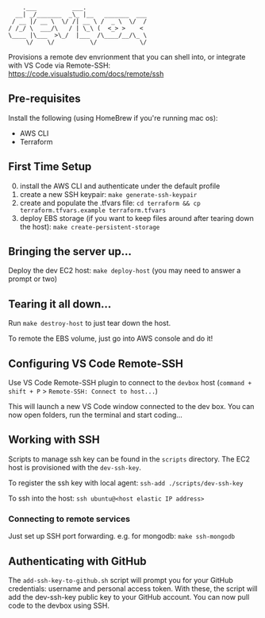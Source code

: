 ```
    .___          ___.                 
  __| _/_______  _\_ |__   _______  ___
 / __ |/ __ \  \/ /| __ \ /  _ \  \/  /
/ /_/ \  ___/\   / | \_\ (  <_> >    < 
\____ |\___  >\_/  |___  /\____/__/\_ \
     \/    \/          \/            \/
```


Provisions a remote dev envrionment that you can shell into, or integrate with VS Code via Remote-SSH: https://code.visualstudio.com/docs/remote/ssh

## Pre-requisites

Install the following (using HomeBrew if you're running mac os):

* AWS CLI
* Terraform 

## First Time Setup

0. install the AWS CLI and authenticate under the default profile
1. create a new SSH keypair: `make generate-ssh-keypair`
2. create and populate the .tfvars file: `cd terraform && cp terraform.tfvars.example terraform.tfvars`
3. deploy EBS storage (if you want to keep files around after tearing down the host): `make create-persistent-storage`

## Bringing the server up...

Deploy the dev EC2 host: `make deploy-host` (you may need to answer a prompt or two)

## Tearing it all down...

Run `make destroy-host` to just tear down the host.

To remote the EBS volume, just go into AWS console and do it!

## Configuring VS Code Remote-SSH

Use VS Code Remote-SSH plugin to connect to the `devbox` host (`command + shift + P` > `Remote-SSH: Connect to host...`)

This will launch a new VS Code window connected to the dev box. You can now open folders, run the terminal and start coding...

## Working with SSH 

Scripts to manage ssh key can be found in the `scripts` directory. The EC2 host is provisioned with the `dev-ssh-key`.

To register the ssh key with local agent: `ssh-add ./scripts/dev-ssh-key`

To ssh into the host: `ssh ubuntu@<host elastic IP address>`

### Connecting to remote services

Just set up SSH port forwarding. e.g. for mongodb: `make ssh-mongodb`

## Authenticating with GitHub

The `add-ssh-key-to-github.sh` script will prompt you for your GitHub credentials: username and personal access token. With these, the script will add the dev-ssh-key public key to your GitHub account. You can now pull code to the devbox using SSH.